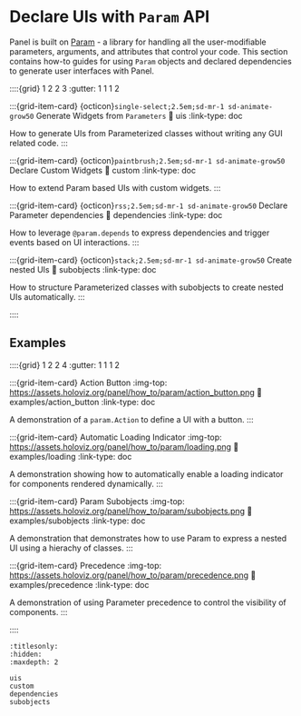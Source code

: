 # Declare UIs with `Param` API

Panel is built on [Param](https://param.holoviz.org) - a library for handling all the user-modifiable parameters, arguments, and attributes that control your code. This section contains how-to guides for using `Param` objects and declared dependencies to generate user interfaces with Panel.

::::{grid} 1 2 2 3
:gutter: 1 1 1 2

:::{grid-item-card} {octicon}`single-select;2.5em;sd-mr-1 sd-animate-grow50` Generate Widgets from `Parameters`
:link: uis
:link-type: doc

How to generate UIs from Parameterized classes without writing any GUI related code.
:::

:::{grid-item-card} {octicon}`paintbrush;2.5em;sd-mr-1 sd-animate-grow50` Declare Custom Widgets
:link: custom
:link-type: doc

How to extend Param based UIs with custom widgets.
:::

:::{grid-item-card} {octicon}`rss;2.5em;sd-mr-1 sd-animate-grow50` Declare Parameter dependencies
:link: dependencies
:link-type: doc

How to leverage `@param.depends` to express dependencies and trigger events based on UI interactions.
:::

:::{grid-item-card} {octicon}`stack;2.5em;sd-mr-1 sd-animate-grow50` Create nested UIs
:link: subobjects
:link-type: doc

How to structure Parameterized classes with subobjects to create nested UIs automatically.
:::

::::

## Examples

::::{grid} 1 2 2 4
:gutter: 1 1 1 2

:::{grid-item-card} Action Button
:img-top: https://assets.holoviz.org/panel/how_to/param/action_button.png
:link: examples/action_button
:link-type: doc

A demonstration of a `param.Action` to define a UI with a button.
:::

:::{grid-item-card} Automatic Loading Indicator
:img-top: https://assets.holoviz.org/panel/how_to/param/loading.png
:link: examples/loading
:link-type: doc

A demonstration showing how to automatically enable a loading indicator for components rendered dynamically.
:::

:::{grid-item-card} Param Subobjects
:img-top: https://assets.holoviz.org/panel/how_to/param/subobjects.png
:link: examples/subobjects
:link-type: doc

A demonstration that demonstrates how to use Param to express a nested UI using a hierachy of classes.
:::

:::{grid-item-card} Precedence
:img-top: https://assets.holoviz.org/panel/how_to/param/precedence.png
:link: examples/precedence
:link-type: doc

A demonstration of using Parameter precedence to control the visibility of components.
:::

::::

```{toctree}
:titlesonly:
:hidden:
:maxdepth: 2

uis
custom
dependencies
subobjects
```
